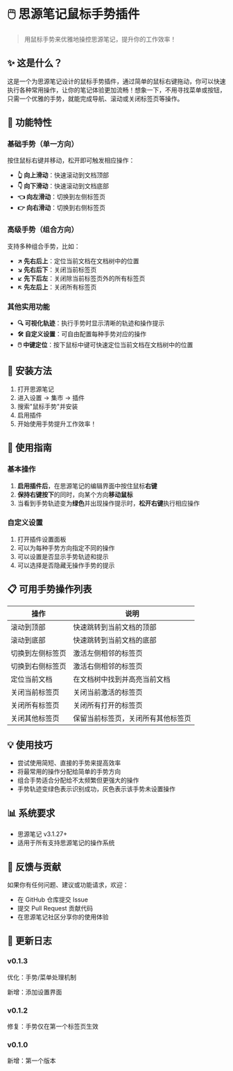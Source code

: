 # 🖱️ 思源笔记鼠标手势插件

> 用鼠标手势来优雅地操控思源笔记，提升你的工作效率！


## ✨ 这是什么？

这是一个为思源笔记设计的鼠标手势插件，通过简单的鼠标右键拖动，你可以快速执行各种常用操作，让你的笔记体验更加流畅！想象一下，不用寻找菜单或按钮，只需一个优雅的手势，就能完成导航、滚动或关闭标签页等操作。

## 🚀 功能特性

### 基础手势（单一方向）

按住鼠标右键并移动，松开即可触发相应操作：

- **👆 向上滑动**：快速滚动到文档顶部
- **👇 向下滑动**：快速滚动到文档底部
- **👈 向左滑动**：切换到左侧标签页
- **👉 向右滑动**：切换到右侧标签页

### 高级手势（组合方向）

支持多种组合手势，比如：

- **↗️ 先右后上**：定位当前文档在文档树中的位置
- **↘️ 先右后下**：关闭当前标签页
- **↙️ 先下后左**：关闭除当前标签页外的所有标签页
- **↖️ 先左后上**：关闭所有标签页

### 其他实用功能

- **🔍 可视化轨迹**：执行手势时显示清晰的轨迹和操作提示
- **🛠️ 自定义设置**：可自由配置每种手势对应的操作
- **🖱️ 中键定位**：按下鼠标中键可快速定位当前文档在文档树中的位置

## 🔧 安装方法

1. 打开思源笔记
2. 进入设置 → 集市 → 插件
3. 搜索"鼠标手势"并安装
4. 启用插件
5. 开始使用手势提升工作效率！

## 📖 使用指南

### 基本操作

1. **启用插件后**，在思源笔记的编辑界面中按住鼠标**右键**
2. **保持右键按下**的同时，向某个方向**移动鼠标**
3. 当看到手势轨迹变为**绿色**并出现操作提示时，**松开右键**执行相应操作

### 自定义设置

1. 打开插件设置面板
2. 可以为每种手势方向指定不同的操作
3. 可以设置是否显示手势轨迹和提示
4. 可以选择是否隐藏无操作手势的提示

## 📋 可用手势操作列表

| 操作 | 说明 |
|------|------|
| 滚动到顶部 | 快速跳转到当前文档的顶部 |
| 滚动到底部 | 快速跳转到当前文档的底部 |
| 切换到左侧标签页 | 激活左侧相邻的标签页 |
| 切换到右侧标签页 | 激活右侧相邻的标签页 |
| 定位当前文档 | 在文档树中找到并高亮当前文档 |
| 关闭当前标签页 | 关闭当前激活的标签页 |
| 关闭所有标签页 | 关闭所有打开的标签页 |
| 关闭其他标签页 | 保留当前标签页，关闭所有其他标签页 |

## 💡 使用技巧

- 尝试使用简短、直接的手势来提高效率
- 将最常用的操作分配给简单的手势方向
- 组合手势适合分配给不太频繁但更强大的操作
- 手势轨迹变绿色表示识别成功，灰色表示该手势未设置操作

## 📊 系统要求

- 思源笔记 v3.1.27+
- 适用于所有支持思源笔记的操作系统

## 🤝 反馈与贡献

如果你有任何问题、建议或功能请求，欢迎：

- 在 GitHub 仓库提交 Issue
- 提交 Pull Request 贡献代码
- 在思源笔记社区分享你的使用体验

## 📄 更新日志

### v0.1.3
优化：手势/菜单处理机制

新增：添加设置界面

### v0.1.2
修复：手势仅在第一个标签页生效

### v0.1.0
新增：第一个版本